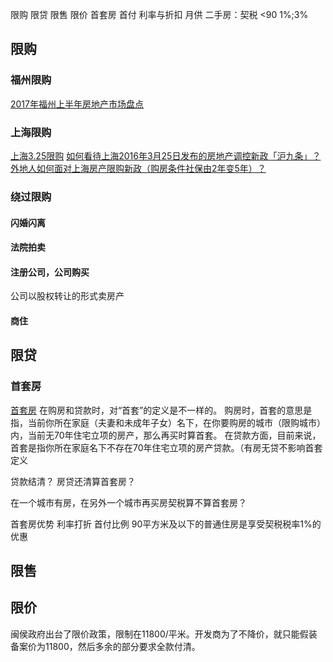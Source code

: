 限购 限贷 限售 限价
首套房 首付 利率与折扣 月供
二手房：契税 <90 1%;3%


## 限购 ##
### 福州限购 ###
[2017年福州上半年房地产市场盘点](http://news.fz.fang.com/open/25812136.html)
### 上海限购 ###
[上海3.25限购](http://www.shanghai.gov.cn/nw2/nw2314/nw2319/nw12344/u26aw46964.html)
[如何看待上海2016年3月25日发布的房地产调控新政「沪九条」？](https://www.zhihu.com/question/41766741)
[外地人如何面对上海房产限购新政（购房条件社保由2年变5年）？](https://www.zhihu.com/question/41766845)
### 绕过限购 ###
#### 闪婚闪离 ####
#### 法院拍卖 ####
#### 注册公司，公司购买 ####
公司以股权转让的形式卖房产
#### 商住 ####


## 限贷 ##
### 首套房 ###
[首套房](https://www.zhihu.com/question/40088982)
在购房和贷款时，对“首套”的定义是不一样的。
购房时，首套的意思是指，当前你所在家庭（夫妻和未成年子女）名下，在你要购房的城市（限购城市）内，当前无70年住宅立项的房产，那么再买时算首套。
在贷款方面，目前来说，首套是指你所在家庭名下不存在70年住宅立项的房产贷款。（有房无贷不影响首套定义

贷款结清？
房贷还清算首套房？

在一个城市有房，在另外一个城市再买房契税算不算首套房？

首套房优势
利率打折
首付比例
90平方米及以下的普通住房是享受契税税率1%的优惠


## 限售 ##


## 限价 ##
闽侯政府出台了限价政策，限制在11800/平米。开发商为了不降价，就只能假装备案价为11800，然后多余的部分要求全款付清。


